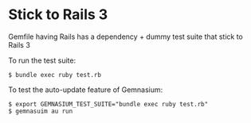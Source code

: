 Stick to Rails 3
================

Gemfile having Rails has a dependency + dummy test suite that stick to Rails 3

To run the test suite:

    $ bundle exec ruby test.rb

To test the auto-update feature of Gemnasium:

    $ export GEMNASIUM_TEST_SUITE="bundle exec ruby test.rb"
    $ gemnasuim au run
